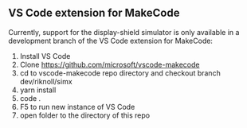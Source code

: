 ## VS Code extension for MakeCode

Currently, support for the display-shield simulator is only available in a development branch of the VS Code extension for MakeCode:

1.  Install VS Code
2.	Clone https://github.com/microsoft/vscode-makecode
3.	cd to vscode-makecode repo directory and checkout branch dev/riknoll/simx
4.	yarn install
5.  code .
6.	F5 to run new instance of VS Code
7.	open folder to the directory of this repo
